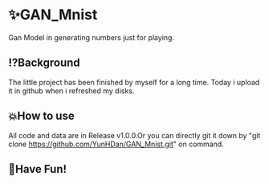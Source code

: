 # :sparkles:GAN_Mnist
Gan Model in generating numbers just for playing.
## :interrobang:Background
The little project has been finished by myself for a long time. Today i upload it in github when i refreshed my disks.
## :boom:How to use
All code and data are in Release v1.0.0.Or you can directly git it down by "git clone https://github.com/YunHDan/GAN_Mnist.git" on command.
## :tada:Have Fun!
